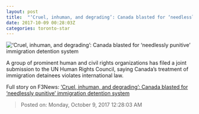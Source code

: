 ```yaml
---
layout: post
title:  "‘Cruel, inhuman, and degrading’: Canada blasted for ‘needlessly punitive’ immigration detention system"
date: 2017-10-09 00:28:03Z
categories: toronto-star
---
```


![‘Cruel, inhuman, and degrading’: Canada blasted for ‘needlessly punitive’ immigration detention system](https://www.thestar.com/content/dam/thestar/news/immigration/2017/10/06/canada-blasted-for-needlessly-punitive-immigration-detention-system/francisco_3.jpg)

A group of prominent human and civil rights organizations has filed a joint submission to the UN Human Rights Council, saying Canada’s treatment of immigration detainees violates international law.


Full story on F3News: [‘Cruel, inhuman, and degrading’: Canada blasted for ‘needlessly punitive’ immigration detention system](http://www.f3nws.com/n/NGaENJ)

> Posted on: Monday, October 9, 2017 12:28:03 AM
